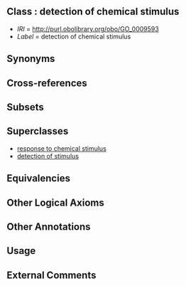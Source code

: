 
## Class : detection of chemical stimulus

 * *IRI* = http://purl.obolibrary.org/obo/GO_0009593
 * *Label* = detection of chemical stimulus

## Synonyms


## Cross-references


## Subsets


## Superclasses

 * [response to chemical stimulus](../../GO/21/GO_0042221.md)
 * [detection of stimulus](../../GO/06/GO_0051606.md)

## Equivalencies


## Other Logical Axioms


## Other Annotations


## Usage


## External Comments

